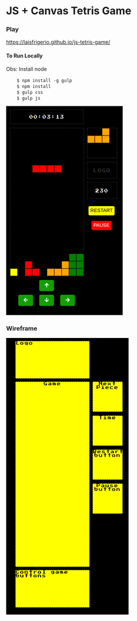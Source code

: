 # JS + Canvas Tetris Game

### Play

https://laisfrigerio.github.io/js-tetris-game/

#### To Run Locally

Obs: Install node

```
    $ npm install -g gulp
    $ npm install
    $ gulp css
    $ gulp js
```

![Current style](https://github.com/laisfrigerio/js-tetris-game/blob/master/images/branch/master.png "Game screenshot")

### Wireframe

![Wireframe](https://github.com/laisfrigerio/js-tetris-game/blob/next_piece/public/images/wireframe.png "Wireframe")


